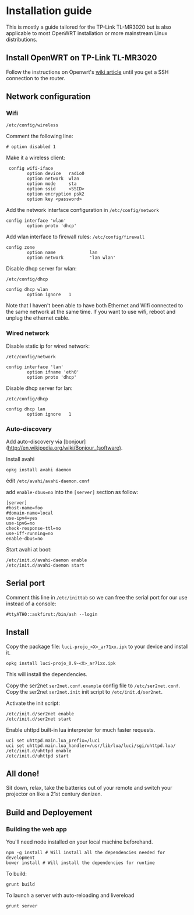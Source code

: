 # Installation guide

This is mostly a guide tailored for the TP-Link TL-MR3020 but is also
applicable to most OpenWRT installation or more mainstream Linux distributions.

## Install OpenWRT on TP-Link TL-MR3020

Follow the instructions on Openwrt's [wiki article](http://wiki.openwrt.org/toh/tp-link/tl-mr3020#installation) until you get a SSH connection to the router.

## Network configuration

### Wifi

`/etc/config/wireless`
 
Comment the following line:

    # option disabled 1               

Make it a wireless client:

     config wifi-iface
            option device   radio0
            option network  wlan
            option mode     sta
            option ssid     <SSID> 
            option encryption psk2
            option key <password>

Add the network interface configuration in `/etc/config/network`

    config interface 'wlan'
            option proto 'dhcp'

Add wlan interface to firewall rules: `/etc/config/firewall`

    config zone
            option name             lan
            option network          'lan wlan'

Disable dhcp server for wlan: 

`/etc/config/dhcp`

    config dhcp wlan
            option ignore   1        

Note that I haven't been able to have both Ethernet and Wifi connected to the
same network at the same time. If you want to use wifi, reboot and unplug the
ethernet cable.

### Wired network


Disable static ip for wired network:

`/etc/config/network`

    config interface 'lan'
            option ifname 'eth0'
            option proto 'dhcp'

Disable dhcp server for lan: 

`/etc/config/dhcp`

    config dhcp lan
            option ignore   1        

### Auto-discovery

Add auto-discovery via [bonjour](http://en.wikipedia.org/wiki/Bonjour_(software).

Install avahi

    opkg install avahi daemon

édit `/etc/avahi/avahi-daemon.conf`

add `enable-dbus=no` into the `[server]` section as follow:

    [server]
    #host-name=foo
    #domain-name=local
    use-ipv4=yes
    use-ipv6=no
    check-response-ttl=no
    use-iff-running=no
    enable-dbus=no

Start avahi at boot: 

    /etc/init.d/avahi-daemon enable
    /etc/init.d/avahi-daemon start

## Serial port

Comment this line in `/etc/inittab` so we can free the serial port for our use instead of a console:

    #ttyATH0::askfirst:/bin/ash --login

## Install

Copy the package file: `luci-projo_<X>_ar71xx.ipk` to your device and install
it.

    opkg install luci-projo_0.9-<X>_ar71xx.ipk

This will install the dependencies.

Copy the ser2net `ser2net.conf.example` config file to `/etc/ser2net.conf`.
Copy the ser2net `ser2net.init` init script to `/etc/init.d/ser2net`.

Activate the init script:

    /etc/init.d/ser2net enable
    /etc/init.d/ser2net start
    
Enable uhttpd built-in lua interpreter for much faster requests.

    uci set uhttpd.main.lua_prefix=/luci
    uci set uhttpd.main.lua_handler=/usr/lib/lua/luci/sgi/uhttpd.lua/
    /etc/init.d/uhttpd enable
    /etc/init.d/uhttpd start

## All done!

Sit down, relax, take the batteries out of your remote and switch your
projector on like a 21st century denizen.

## Build and Deployement

### Building the web app

You'll need node installed on your local machine beforehand.

    npm -g install # Will install all the dependencies needed for development
    bower install # Will install the dependencies for runtime

To build:

    grunt build

To launch a server with auto-reloading and livereload

    grunt server

